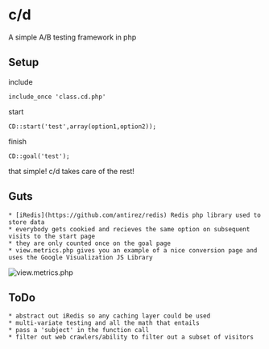 c/d
======

A simple A/B testing framework in php


Setup
--------
include

	include_once 'class.cd.php'
	
start

	CD::start('test',array(option1,option2));

finish

	CD::goal('test');
	
that simple! c/d takes care of the rest!
	
Guts
--------
	* [iRedis](https://github.com/antirez/redis) Redis php library used to store data
	* everybody gets cookied and recieves the same option on subsequent visits to the start page
	* they are only counted once on the goal page
	* view.metrics.php gives you an example of a nice conversion page and uses the Google Visualization JS Library

![view.metrics.php](http://dl.dropbox.com/u/2024444/screenshot.png)
	

ToDo
--------
	* abstract out iRedis so any caching layer could be used
	* multi-variate testing and all the math that entails
	* pass a 'subject' in the function call
	* filter out web crawlers/ability to filter out a subset of visitors